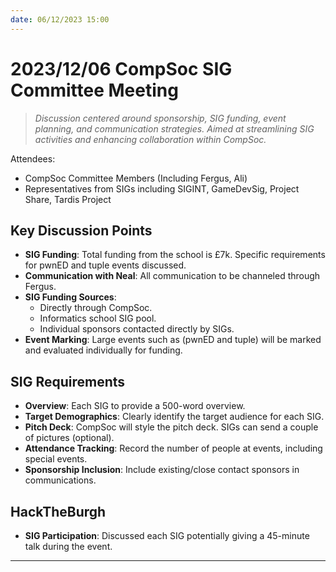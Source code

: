 ```yaml
---
date: 06/12/2023 15:00
---
```


# 2023/12/06 CompSoc SIG Committee Meeting

> _Discussion centered around sponsorship, SIG funding, event planning, and communication strategies. Aimed at streamlining SIG activities and enhancing collaboration within CompSoc._

Attendees:

- CompSoc Committee Members (Including Fergus, Ali)
- Representatives from SIGs including SIGINT, GameDevSig, Project Share, Tardis Project

## Key Discussion Points

- **SIG Funding**: Total funding from the school is £7k. Specific requirements for pwnED and tuple events discussed.
- **Communication with Neal**: All communication to be channeled through Fergus.
- **SIG Funding Sources**:
  - Directly through CompSoc.
  - Informatics school SIG pool.
  - Individual sponsors contacted directly by SIGs.
- **Event Marking**: Large events such as (pwnED and tuple) will be marked and evaluated individually for funding.

## SIG Requirements

- **Overview**: Each SIG to provide a 500-word overview.
- **Target Demographics**: Clearly identify the target audience for each SIG.
- **Pitch Deck**: CompSoc will style the pitch deck. SIGs can send a couple of pictures (optional).
- **Attendance Tracking**: Record the number of people at events, including special events.
- **Sponsorship Inclusion**: Include existing/close contact sponsors in communications.

## HackTheBurgh

- **SIG Participation**: Discussed each SIG potentially giving a 45-minute talk during the event.

---
